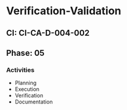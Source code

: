 # Verification-Validation

## CI: CI-CA-D-004-002
## Phase: 05

### Activities
- Planning
- Execution
- Verification
- Documentation
